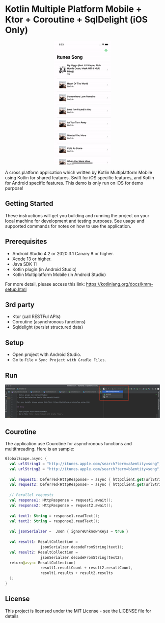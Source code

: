 # Kotlin Multiple Platform Mobile + Ktor + Coroutine + SqlDelight (iOS Only)

<p align="center">
  <img src="cache_no_cache_demo.gif" height="400" />
</p>

A cross platform application which written by Kotlin Multiplatform Mobile using Kotlin for shared features. Swift for iOS specific features, and Kotlin for Android specific features.
This demo is only run on iOS for demo purpose!

## Getting Started

These instructions will get you building and running the project on your local machine for development and testing purposes. See usage and supported commands for notes on how to use the application.

## Prerequisites

- Android Studio 4.2 or 2020.3.1 Canary 8 or higher.
- Xcode 13 or higher.
- Java SDK 11
- Kotlin plugin (in Android Studio)
- Kotlin Multiplatform Mobile (in Android Studio)

For more detail, please access this link: https://kotlinlang.org/docs/kmm-setup.html

## 3rd party

- Ktor (call RESTFul APIs)
- Coroutine (asynchronous functions)
- Sqldelight (persist structured data)

## Setup

- Open project with Android Studio.
- Go to `File` > `Sync Project with Gradle Files`.

## Run

![](screenshot_1.png)

## Courotine
The application use Courotine for asynchronous functions and multithreading. Here is an sample:

```kotlin
GlobalScope.async {
  val urlString1 = "http://itunes.apple.com/search?term=a&entity=song";
  val urlString2 = "http://itunes.apple.com/search?term=b&entity=song";

  val request1: Deferred<HttpResponse> = async { httpClient.get(urlString1) }
  val request2: Deferred<HttpResponse> = async { httpClient.get(urlString2) }

  // Parallel requests
  val response1: HttpResponse = request1.await();
  val response2: HttpResponse = request2.await();

  val text1: String = response1.readText();
  val text2: String = response2.readText();

  val jsonSerialzer =  Json { ignoreUnknownKeys = true }

  val result1: ResultCollection =
                jsonSerialzer.decodeFromString(text1);
  val result2: ResultCollection =
                jsonSerialzer.decodeFromString(text2);
  return@async ResultCollection(
                result1.resultCount + result2.resultCount,
                result1.results + result2.results
  );
}
```

## License

This project is licensed under the MIT License - see the LICENSE file for details
